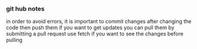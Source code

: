 ### git hub notes
in order to avoid errors, it is important to commit changes after changing the code then push them
if you want to get updates you can pull them by submitting a pull request
use fetch if you want to see the changes before pulling
